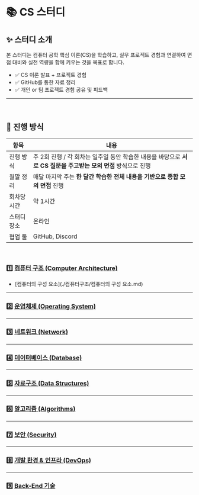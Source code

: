 # 📚 CS 스터디 

## ✨ 스터디 소개
본 스터디는 컴퓨터 공학 핵심 이론(CS)을 학습하고, 실무 프로젝트 경험과 연결하여 면접 대비와 실전 역량을 함께 키우는 것을 목표로 합니다.

- ✅ CS 이론 발표 + 프로젝트 경험
- ✅ GitHub를 통한 자료 정리
- ✅ 개인 or 팀 프로젝트 경험 공유 및 피드백
---
</br>

## 📆 진행 방식

| 항목 | 내용 |
|------|------|
| 진행 방식 | 주 2회 진행 / 각 회차는 일주일 동안 학습한 내용을 바탕으로 **서로 CS 질문을 주고받는 모의 면접** 방식으로 진행 |
| 월말 정리 | 매달 마지막 주는 **한 달간 학습한 전체 내용을 기반으로 종합 모의 면접** 진행 |
| 회차당 시간 | 약 1시간 |
| 스터디 장소 | 온라인 |
| 협업 툴 | GitHub, Discord |

</br>

### 1️⃣ [컴퓨터 구조 (Computer Architecture)](./컴퓨터구조)
- [컴퓨터의 구성 요소](./컴퓨터구조/컴퓨터의 구성 요소.md)

---

### 2️⃣ [운영체제 (Operating System)](./OperatingSystem/README.md)

---

### 3️⃣ [네트워크 (Network)](./Network/README.md)

---

### 4️⃣ [데이터베이스 (Database)](./Database/README.md)

---

### 5️⃣ [자료구조 (Data Structures)](./DataStructures/README.md)

---

### 6️⃣ [알고리즘 (Algorithms)](./Algorithms/README.md)

---

### 7️⃣ [보안 (Security)](./Security/README.md)

---

### 8️⃣ [개발 환경 & 인프라 (DevOps)](./DevOps/README.md)

---

### 9️⃣ [Back-End 기술](./Backend/README.md)

